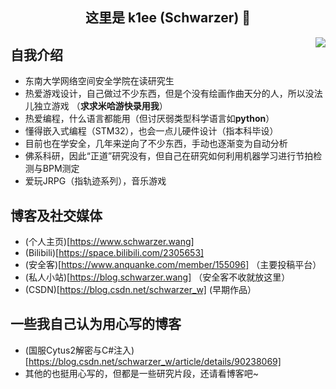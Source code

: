 <h2 align="center">这里是 k1ee (Schwarzer) 👋</h2> 

<img align="right" src="https://github-readme-stats.vercel.app/api?username=cnSchwarzer&show_icons=true&hide_border=true&theme=default"/>

## 自我介绍
- 东南大学网络空间安全学院在读研究生
- 热爱游戏设计，自己做过不少东西，但是个没有绘画作曲天分的人，所以没法儿独立游戏 （**求求米哈游快录用我**）
- 热爱编程，什么语言都能用（但讨厌弱类型科学语言如**python**）
- 懂得嵌入式编程（STM32），也会一点儿硬件设计（指本科毕设）
- 目前也在学安全，几年来逆向了不少东西，手动也逐渐变为自动分析
- 佛系科研，因此“正道”研究没有，但自己在研究如何利用机器学习进行节拍检测与BPM测定
- 爱玩JRPG（指轨迹系列），音乐游戏

## 博客及社交媒体
- (个人主页)[https://www.schwarzer.wang]
- (Bilibili)[https://space.bilibili.com/2305653]
- (安全客)[https://www.anquanke.com/member/155096] （主要投稿平台）
- (私人小站)[https://blog.schwarzer.wang] （安全客不收就放这里）
- (CSDN)[https://blog.csdn.net/schwarzer_w] (早期作品）

## 一些我自己认为用心写的博客
- (国服Cytus2解密与C#注入)[https://blog.csdn.net/schwarzer_w/article/details/90238069]
- 其他的也挺用心写的，但都是一些研究片段，还请看博客吧~
